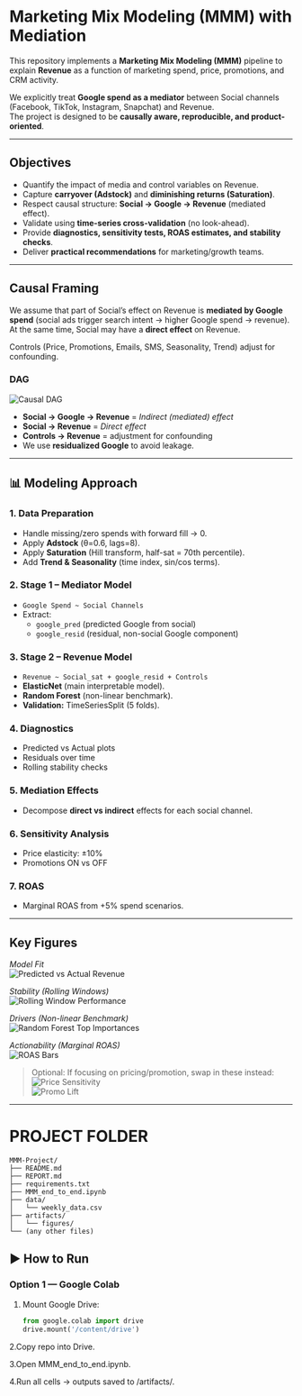 # Marketing Mix Modeling (MMM) with Mediation

This repository implements a **Marketing Mix Modeling (MMM)** pipeline to explain **Revenue** as a function of marketing spend, price, promotions, and CRM activity.  

We explicitly treat **Google spend as a mediator** between Social channels (Facebook, TikTok, Instagram, Snapchat) and Revenue.  
The project is designed to be **causally aware, reproducible, and product-oriented**.

---

## Objectives
- Quantify the impact of media and control variables on Revenue.  
- Capture **carryover (Adstock)** and **diminishing returns (Saturation)**.  
- Respect causal structure: **Social → Google → Revenue** (mediated effect).  
- Validate using **time-series cross-validation** (no look-ahead).  
- Provide **diagnostics, sensitivity tests, ROAS estimates, and stability checks**.  
- Deliver **practical recommendations** for marketing/growth teams.  

---

## Causal Framing

We assume that part of Social’s effect on Revenue is **mediated by Google spend** (social ads trigger search intent → higher Google spend → revenue). At the same time, Social may have a **direct effect** on Revenue.  

Controls (Price, Promotions, Emails, SMS, Seasonality, Trend) adjust for confounding.

### DAG

![Causal DAG](artifacts/figures/causal_dag.png)

- **Social → Google → Revenue** = *Indirect (mediated) effect*  
- **Social → Revenue** = *Direct effect*  
- **Controls → Revenue** = adjustment for confounding  
- We use **residualized Google** to avoid leakage.  

---

## 📊 Modeling Approach

### 1. Data Preparation
- Handle missing/zero spends with forward fill → 0.  
- Apply **Adstock** (θ=0.6, lags=8).  
- Apply **Saturation** (Hill transform, half-sat = 70th percentile).  
- Add **Trend & Seasonality** (time index, sin/cos terms).  

### 2. Stage 1 – Mediator Model
- `Google Spend ~ Social Channels`  
- Extract:
  - `google_pred` (predicted Google from social)  
  - `google_resid` (residual, non-social Google component)  

### 3. Stage 2 – Revenue Model
- `Revenue ~ Social_sat + google_resid + Controls`  
- **ElasticNet** (main interpretable model).  
- **Random Forest** (non-linear benchmark).  
- **Validation:** TimeSeriesSplit (5 folds).  

### 4. Diagnostics
- Predicted vs Actual plots  
- Residuals over time  
- Rolling stability checks  

### 5. Mediation Effects
- Decompose **direct vs indirect** effects for each social channel.  

### 6. Sensitivity Analysis
- Price elasticity: ±10%  
- Promotions ON vs OFF  

### 7. ROAS
- Marginal ROAS from +5% spend scenarios.  

---
## Key Figures

*Model Fit*  
![Predicted vs Actual Revenue](artifacts/figures/pred_vs_actual.png)

*Stability (Rolling Windows)*  
![Rolling Window Performance](artifacts/figures/rolling_performance.png)

*Drivers (Non-linear Benchmark)*  
![Random Forest Top Importances](artifacts/figures/rf_top20_importances.png)

*Actionability (Marginal ROAS)*  
![ROAS Bars](artifacts/figures/roas_bars.png)

> Optional: If focusing on pricing/promotion, swap in these instead:  
> ![Price Sensitivity](artifacts/figures/price_sensitivity.png)  
> ![Promo Lift](artifacts/figures/promo_lift.png)

---

# PROJECT FOLDER
``` 
MMM-Project/
├── README.md
├── REPORT.md
├── requirements.txt
├── MMM_end_to_end.ipynb
├── data/
│   └── weekly_data.csv
├── artifacts/
│   └── figures/
└── (any other files)
```
## ▶️ How to Run

### Option 1 — Google Colab
1. Mount Google Drive:
   ```python
   from google.colab import drive
   drive.mount('/content/drive')
    ```
2.Copy repo into Drive.

3.Open MMM_end_to_end.ipynb.

4.Run all cells → outputs saved to /artifacts/.
